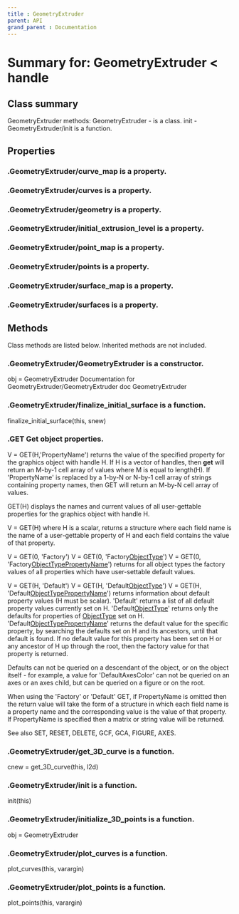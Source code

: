 ```yaml
---
title : GeometryExtruder
parent: API
grand_parent : Documentation
---
```

# Summary for: **GeometryExtruder**  < handle

## Class summary

GeometryExtruder methods:
GeometryExtruder - is a class.
init - GeometryExtruder/init is a function.

## Properties

### .GeometryExtruder/**curve_map** is a property.

### .GeometryExtruder/**curves** is a property.

### .GeometryExtruder/**geometry** is a property.

### .GeometryExtruder/**initial_extrusion_level** is a property.

### .GeometryExtruder/**point_map** is a property.

### .GeometryExtruder/**points** is a property.

### .GeometryExtruder/**surface_map** is a property.

### .GeometryExtruder/**surfaces** is a property.


## Methods

Class methods are listed below. Inherited methods are not included.

### .**GeometryExtruder**/GeometryExtruder is a constructor.
obj = GeometryExtruder
Documentation for GeometryExtruder/GeometryExtruder
doc GeometryExtruder

### .GeometryExtruder/**finalize_initial_surface** is a function.
finalize_initial_surface(this, snew)

### .GET    Get object properties.
V = GET(H,'PropertyName') returns the value of the specified property
for the graphics object with handle H.  If H is a vector of handles,
then **get** will return an M-by-1 cell array of values where M is equal
to length(H).  If 'PropertyName' is replaced by a 1-by-N or N-by-1 cell
array of strings containing property names, then GET will return an
M-by-N cell array of values.

GET(H) displays the names and current values of all user-gettable
properties for the graphics object with handle H.

V = GET(H) where H is a scalar, returns a structure where each field
name is the name of a user-gettable property of H and each field
contains the value of that property.

V = GET(0, 'Factory')
V = GET(0, 'Factory[ObjectType](ObjectType.html)')
V = GET(0, 'Factory[ObjectType](ObjectType.html)[PropertyName](PropertyName.html)')
returns for all object types the factory values of all properties
which have user-settable default values.

V = GET(H, 'Default')
V = GET(H, 'Default[ObjectType](ObjectType.html)')
V = GET(H, 'Default[ObjectType](ObjectType.html)[PropertyName](PropertyName.html)')
returns information about default property values (H must be scalar).
'Default' returns a list of all default property values currently set
on H.  'Default[ObjectType](ObjectType.html)' returns only the defaults for properties
of [ObjectType](ObjectType.html) set on H.
'Default[ObjectType](ObjectType.html)[PropertyName](PropertyName.html)' returns the default value for the
specific property, by searching the defaults set on H and its
ancestors, until that default is found.  If no default value for this
property has been set on H or any ancestor of H up through the root,
then the factory value for that property is returned.

Defaults can not be queried on a descendant of the object, or on the
object itself - for example, a value for 'DefaultAxesColor' can not
be queried on an axes or an axes child, but can be queried on a figure
or on the root.

When using the 'Factory' or 'Default' GET, if PropertyName is omitted
then the return value will take the form of a structure in which each
field name is a property name and the corresponding value is the value
of that property.  If PropertyName is specified then a matrix or string
value will be returned.


See also SET, RESET, DELETE, GCF, GCA, FIGURE, AXES.

### .GeometryExtruder/**get_3D_curve** is a function.
cnew = get_3D_curve(this, l2d)

### .GeometryExtruder/**init** is a function.
init(this)

### .GeometryExtruder/**initialize_3D_points** is a function.
obj = GeometryExtruder

### .GeometryExtruder/**plot_curves** is a function.
plot_curves(this, varargin)

### .GeometryExtruder/**plot_points** is a function.
plot_points(this, varargin)


